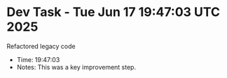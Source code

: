 # Dev Task - Tue Jun 17 19:47:03 UTC 2025
Refactored legacy code
- Time: 19:47:03
- Notes: This was a key improvement step.

